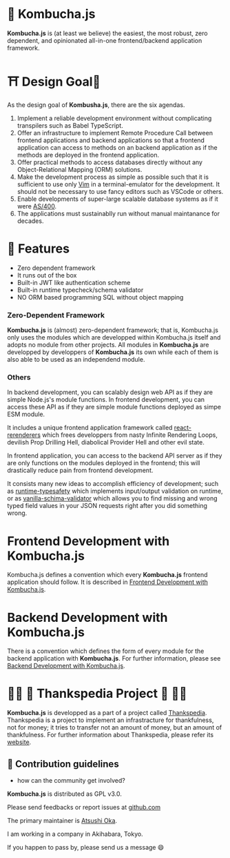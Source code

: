 🍵 Kombucha.js 
==================
**Kombucha.js** is (at least we believe) the easiest, the most robust, zero
dependent, and opinionated all-in-one frontend/backend application framework.

 ⛩️ Design Goal🗼 
==================
As the design goal of **Kombusha.js**, there are the six agendas.

1. Implement a reliable development environment without complicating
   transpilers such as Babel TypeScript.
2. Offer an infrastructure to implement Remote Procedure Call between frontend applications and backend applications so that a frontend application can access to methods on an backend application as if    the methods are deployed in the frontend application.
3. Offer practical methods to access databases directly without any
   Object-Relational Mapping (ORM) solutions.
4. Make the development process as simple as possible such that it is
   sufficient to use only [Vim][] in a terminal-emulator for the development. It
   should not be necessary to use fancy editors such as VSCode or others.
5. Enable developments of super-large scalable database systems as if it were
   [AS/400](https://en.wikipedia.org/wiki/IBM_AS/400).
6. The applications must sustainablly run without manual maintanance for
   decades.

[Vim]: https://www.vim.org/

  🐶 Features
================
- Zero dependent framework
- It runs out of the box
- Built-in JWT like authentication scheme
- Built-in runtime typecheck/schema validator
- NO ORM based programming SQL without object mapping


### Zero-Dependent Framework
**Kombucha.js** is (almost) zero-dependent framework; that is, Kombucha.js only uses
the modules which are developped within Kombucha.js itself and adopts no module from other projects.
All modules in **Kombucha.js** are developped
by developpers of **Kombucha.js** its own while each of them is also able to be
used as an independend module.

### Others
In backend development, you can scalably design web API as if they are simple
Node.js's module functions. In frontend development, you can access these API
as if they are simple module functions deployed as simpe ESM module.

It includes a unique frontend application framework called [react-rerenderers][]
which frees developpers from nasty Infinite Rendering Loops, devilish Prop
Drilling Hell, diabolical Provider Hell and other evil state.

In frontend application, you can access to the backend API server as if they
are only functions on the modules deployed in the frontend; this will
drastically reduce pain from frontend development.

It consists many new ideas to accomplish efficiency of development; such as
[runtime-typesafety][] which implements input/output validation on runtime, or as
[vanilla-schima-validator][] which allows you to find missing and wrong typed
field values in your JSON requests right after you did something wrong.

[react-rerenderers]: https://github.com/kombucha-js/react-rerenderers/
[vanilla-schima-validator]: https://github.com/kombucha-js/vanilla-schima-validator/
[runtime-typesafety]: https://github.com/kombucha-js/runtime-typesafety/


 Frontend Development with Kombucha.js
======================================
Kombucha.js defines a convention which every **Kombucha.js** frontend application should
follow. It is described in [Frontend Development with Kombucha.js][frontend].


 Backend Development with Kombucha.js
======================================
There is a convention which defines the form of every module for the backend
application with **Kombucha.js**. For further information, please see [Backend Development with Kombucha.js][backend].


[frontend]: https://github.com/kombucha-js/.github/wiki/Frontend-Development
[backend]: https://github.com/kombucha-js/.github/wiki/Backend-Development



  🙏🏿 🥰 Thankspedia Project 🥰 🙏🏻
========================================
**Kombucha.js** is developped as a part of a project called [Thankspedia][].
Thankspedia is a project to implement an infrastracture for thankfulness, not
for money; it tries to transfer not an amount of money, but an amount of
thankfulness. For further information about Thankspedia, please refer its
[website][Thankspedia].

[Thankspedia]: https://github.com/thankspedia/


🌈 Contribution guidelines
---------------------------------------------------------------
- how can the community get involved?

**Kombucha.js** is distributed as GPL v3.0.

Please send feedbacks or report issues at [github.com](https://github.com/kombucha-js)

The primary maintainer is [Atsushi Oka][ats4u].

I am working in a company in Akihabara, Tokyo.

If you happen to pass by, please send us a message 😄

[ats4u]: https://github.com/ats4u

<!--
**Here are some ideas to get you started:**
👩‍💻 Useful resources
---------------------------------------------------------------
 - where can the community find your docs? Is there anything else the community should know?
🙋‍♀️ A short introduction - what is your organization all about?
🌈 Contribution guidelines - how can the community get involved?
👩‍💻 Useful resources - where can the community find your docs? Is there anything else the community should know?
🍿 Fun facts - what does your team eat for breakfast?
🧙 Remember, you can do mighty things with the power of [Markdown](https://docs.github.com/github/writing-on-github/getting-started-with-writing-and-formatting-on-github/basic-writing-and-formatting-syntax)
-->
